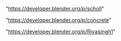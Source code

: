 "https://developer.blender.org/p/scholl"

"https://developer.blender.org/p/concrete"

 
"https://developer.blender.org/p/Riyasingh1"


 

